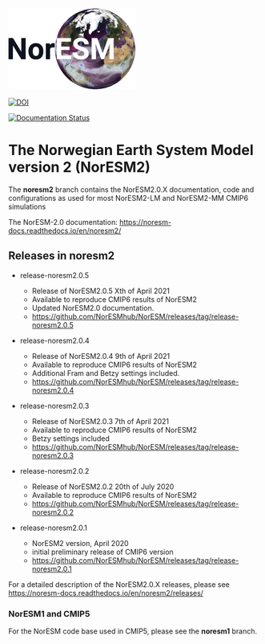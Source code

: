 ![NorESM logo](doc/img/NORESM-logo.png)

[![DOI](https://zenodo.org/badge/DOI/10.5281/zenodo.3905091.svg)](https://doi.org/10.5281/zenodo.3905091)

[![Documentation Status](https://readthedocs.org/projects/noresm-docs/badge/?version=noresm2)](https://noresm-docs.readthedocs.io/en/noresm2/?badge=latest)

# The Norwegian Earth System Model version 2 (NorESM2)
The **noresm2** branch contains the NorESM2.0.X documentation, code and configurations as used for most NorESM2-LM and NorESM2-MM CMIP6 simulations

The NorESM-2.0 documentation: https://noresm-docs.readthedocs.io/en/noresm2/

## Releases in noresm2
- release-noresm2.0.5
    - Release of NorESM2.0.5 Xth of April 2021
    - Available to reproduce CMIP6 results of NorESM2
    - Updated NorESM2.0 documentation.
    - https://github.com/NorESMhub/NorESM/releases/tag/release-noresm2.0.5

- release-noresm2.0.4
    - Release of NorESM2.0.4 9th of April 2021
    - Available to reproduce CMIP6 results of NorESM2
    - Additional Fram and Betzy settings included.
    - https://github.com/NorESMhub/NorESM/releases/tag/release-noresm2.0.4

- release-noresm2.0.3 
    - Release of NorESM2.0.3 7th of April 2021 
    - Available to reproduce CMIP6 results of NorESM2
    - Betzy settings included
    - https://github.com/NorESMhub/NorESM/releases/tag/release-noresm2.0.3

- release-noresm2.0.2
    - Release of NorESM2.0.2 20th of July 2020
    - Available to reproduce CMIP6 results of NorESM2
    - https://github.com/NorESMhub/NorESM/releases/tag/release-noresm2.0.2
    
- release-noresm2.0.1 
    - NorESM2 version,  April  2020 
    - initial preliminary release of CMIP6 version
    - https://github.com/NorESMhub/NorESM/releases/tag/release-noresm2.0.1
  
For a detailed description of the NorESM2.0.X releases, please see https://noresm-docs.readthedocs.io/en/noresm2/releases/

### NorESM1 and CMIP5
For the NorESM code base used in CMIP5, please see the **noresm1** branch.
